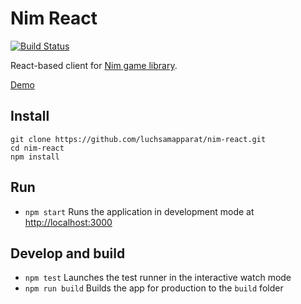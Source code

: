 # Nim React

[![Build Status](https://travis-ci.org/luchsamapparat/nim-react.svg?branch=master)](https://travis-ci.org/luchsamapparat/nim-react)

React-based client for [Nim game library](https://github.com/luchsamapparat/nim).

[Demo](https://nim-game.azurewebsites.net/)

## Install

```
git clone https://github.com/luchsamapparat/nim-react.git
cd nim-react
npm install
```

## Run

* `npm start` Runs the application in development mode at [http://localhost:3000](http://localhost:3000)

## Develop and build

* `npm test` Launches the test runner in the interactive watch mode
* `npm run build` Builds the app for production to the `build` folder
